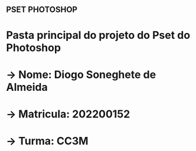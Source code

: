 ## PSET PHOTOSHOP

# Pasta principal do projeto do Pset do Photoshop

# -> Nome: Diogo Soneghete de Almeida
# -> Matricula: 202200152
# -> Turma: CC3M
